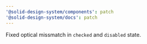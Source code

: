 ```yaml
---
'@solid-design-system/components': patch
'@solid-design-system/docs': patch
---
```


Fixed optical missmatch in `checked` and `disabled` state.
